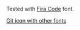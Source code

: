 Tested with [Fira Code](https://github.com/tonsky/FiraCode) font.

[Git icon with other fonts](https://github.com/skuridin/oh-my-zsh-node-theme/issues/1#issuecomment-157670117)

